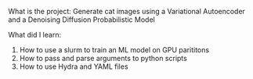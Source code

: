 What is the project:
Generate cat images using a Variational Autoencoder and a Denoising Diffusion Probabilistic Model

What did I learn:
1. How to use a slurm to train an ML model on GPU parititons
2. How to pass and parse arguments to python scripts
3. How to use Hydra and YAML files
